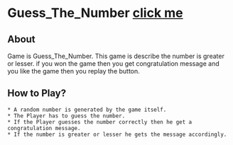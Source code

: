 # Guess_The_Number [click me](https://hema0202.github.io/Guess_The_Number/)

## About
   Game is Guess_The_Number. This game is describe the number is greater or lesser. if you won the game then you get congratulation message and you like the game then you replay the button.

## How to Play?
```
* A random number is generated by the game itself.
* The Player has to guess the number.
* If the Player guesses the number correctly then he get a congratulation message.
* If the number is greater or lesser he gets the message accordingly.
``` 
